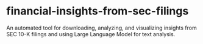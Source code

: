 # financial-insights-from-sec-filings
An automated tool for downloading, analyzing, and visualizing insights from SEC 10-K filings and using Large Language Model for text analysis.

